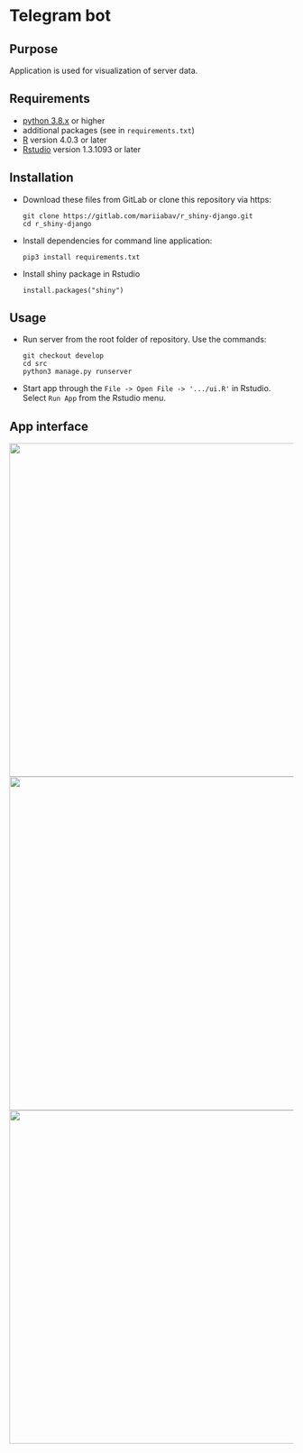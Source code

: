 # Telegram bot
## Purpose
Application is used for visualization of server data.
## Requirements
- [python 3.8.x](https://www.python.org/downloads/) or higher 
- additional packages (see in `requirements.txt`) 
- [R](https://cran.r-project.org/) version 4.0.3 or later
- [Rstudio](https://www.rstudio.com/products/rstudio/download/) version 1.3.1093 or later
## Installation
- Download these files from GitLab or clone this repository via https:
    ```
    git clone https://gitlab.com/mariiabav/r_shiny-django.git
    cd r_shiny-django
    ```
- Install dependencies for command line application:
   ```
   pip3 install requirements.txt
   ```
- Install shiny package in Rstudio
  ```
  install.packages("shiny")
  ```

## Usage
- Run server from the root folder of repository. Use the commands:
   ```
   git checkout develop
   cd src
   python3 manage.py runserver
   ```
- Start app through the `File -> Open File -> '.../ui.R'` in Rstudio. Select `Run App` from the Rstudio menu.
 
## App interface

<img src="https://sun9-37.userapi.com/impf/m2EXaxLh8HBpnbOI9hjoI9BlWYmqgu1EEvtfMQ/WRROcqTzqG4.jpg?size=898x454&quality=96&proxy=1&sign=fe35bba6dc2eeec44d89bcf3e9d76fe0"  width="650" height="592">

<img src="https://sun9-3.userapi.com/impf/OHyKJI5Yl5bAaPHTEEs5SUoxsrvQvCfWu_CaLA/5Z_WJfNZslU.jpg?size=896x449&quality=96&proxy=1&sign=7c1284c959998d117b50a69d0ddaad34"  width="700" height="592">

<img src="https://sun9-14.userapi.com/impf/guM1-MeZh3OcpYYNCgS1GMOr3qP9PN-JBcZOzQ/CKmEQLbfRq0.jpg?size=899x452&quality=96&proxy=1&sign=3973d0de9087301c8f183b32fa50bdd1"  width="750" height="592">



